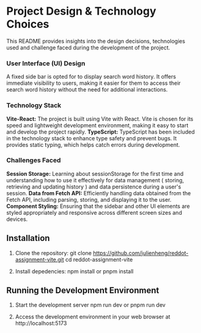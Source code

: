 # Project Design & Technology Choices

This README provides insights into the design decisions, technologies used and challenge faced during the development of the project.

### User Interface (UI) Design
A fixed side bar is opted for to display search word history. It offers immediate visibility to users, making it easier for them to access their search word history without the need for additional interactions.

### Technology Stack
**Vite-React:** The project is built using Vite with React. Vite is chosen for its speed and lightweight development environment, making it easy to start and develop the project rapidly.
**TypeScript:** TypeScript has been included in the technology stack to enhance type safety and prevent bugs. It provides static typing, which helps catch errors during development.

### Challenges Faced
**Session Storage:** Learning about sessionStorage for the first time and understanding how to use it effectively for data management ( storing, retrieving and updating history ) and data persistence during a user's session.
**Data from Fetch API:** Efficiently handling data obtained from the Fetch API, including parsing, storing, and displaying it to the user.
**Component Styling:** Ensuring that the sidebar and other UI elements are styled appropriately and responsive across different screen sizes and devices.

## Installation

1. Clone the repository:
git clone https://github.com/julienheng/reddot-assignment-vite.git
cd reddot-assignment-vite

2. Install depedencies:
npm install or pnpm install

## Running the Development Environment

1. Start the development server
npm run dev or pnpm run dev

2. Access the development environment in your web browser at
http://localhost:5173


